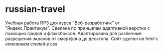 # russian-travel  
Учебная работа ПР3 для курса "Веб-разработчик" от "Яндекс.Практикум". Сделана по принципам адаптивной верстки с помощью гридов и флэксбоксов. Адаптирована для различные разрешения экранов от смартфона до десктопа. 
*Сайт сделан на html с описанием стилей в css* 